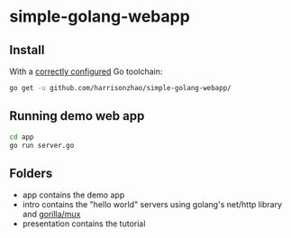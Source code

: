 # simple-golang-webapp

## Install

With a [correctly configured](https://golang.org/doc/install#testing) Go toolchain:

```sh
go get -u github.com/harrisonzhao/simple-golang-webapp/
```

## Running demo web app
```sh
cd app
go run server.go
```

## Folders
* app contains the demo app
* intro contains the "hello world" servers using golang's net/http library and [gorilla/mux](https://github.com/gorilla/mux)
* presentation contains the tutorial
